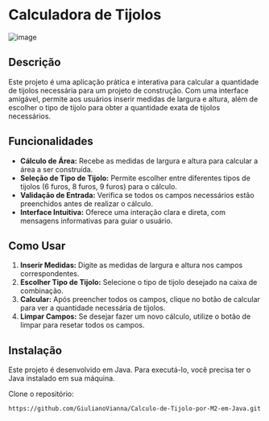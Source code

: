# Calculadora de Tijolos

![image](https://github.com/GiulianoVianna/Calculo-de-Tijolo-por-M2-em-Java/assets/101942554/7a5c8f73-a1c8-49de-98d8-9c14e21f7462)



## Descrição

Este projeto é uma aplicação prática e interativa para calcular a quantidade de tijolos necessária para um projeto de construção. Com uma interface amigável, permite aos usuários inserir medidas de largura e altura, além de escolher o tipo de tijolo para obter a quantidade exata de tijolos necessários.

## Funcionalidades

- **Cálculo de Área:** Recebe as medidas de largura e altura para calcular a área a ser construída.
- **Seleção de Tipo de Tijolo:** Permite escolher entre diferentes tipos de tijolos (6 furos, 8 furos, 9 furos) para o cálculo.
- **Validação de Entrada:** Verifica se todos os campos necessários estão preenchidos antes de realizar o cálculo.
- **Interface Intuitiva:** Oferece uma interação clara e direta, com mensagens informativas para guiar o usuário.

## Como Usar

1. **Inserir Medidas:** Digite as medidas de largura e altura nos campos correspondentes.
2. **Escolher Tipo de Tijolo:** Selecione o tipo de tijolo desejado na caixa de combinação.
3. **Calcular:** Após preencher todos os campos, clique no botão de calcular para ver a quantidade necessária de tijolos.
4. **Limpar Campos:** Se desejar fazer um novo cálculo, utilize o botão de limpar para resetar todos os campos.

## Instalação

Este projeto é desenvolvido em Java. Para executá-lo, você precisa ter o Java instalado em sua máquina.

Clone o repositório:

```bash
https://github.com/GiulianoVianna/Calculo-de-Tijolo-por-M2-em-Java.git


